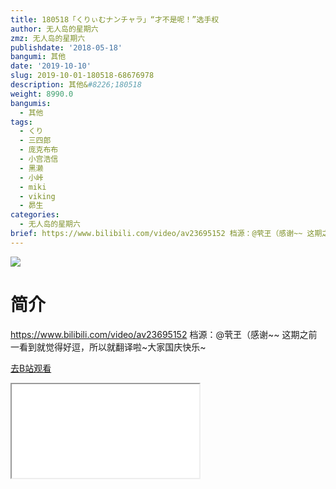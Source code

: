```yaml
---
title: 180518「くりぃむナンチャラ」“才不是呢！”选手权
author: 无人岛的星期六
zmz: 无人岛的星期六
publishdate: '2018-05-18'
bangumi: 其他
date: '2019-10-10'
slug: 2019-10-01-180518-68676978
description: 其他&#8226;180518
weight: 8990.0
bangumis:
  - 其他
tags:
  - くり
  - 三四郎
  - 庞克布布
  - 小宫浩信
  - 黑濑
  - 小峠
  - miki
  - viking
  - 昴生
categories:
  - 无人岛的星期六
brief: https://www.bilibili.com/video/av23695152 档源：@茕玊（感谢~~ 这期之前一看到就觉得好逗，所以就翻译啦~大家国庆快乐~
---
```

![](https://raw.githubusercontent.com/tcgriffith/owaraisite/master/static/tmpimg/f48aa5b507f42aea39c599cb08c787c3c5599de3.jpg.480.jpg)
# 简介  
https://www.bilibili.com/video/av23695152
档源：@茕玊（感谢~~
这期之前一看到就觉得好逗，所以就翻译啦~大家国庆快乐~  

[去B站观看](https://www.bilibili.com/video/av68676978/)
<div class ="resp-container"><iframe class="testiframe" src="//player.bilibili.com/player.html?aid=68676978"", scrolling="no", allowfullscreen="true" > </iframe></div> 
